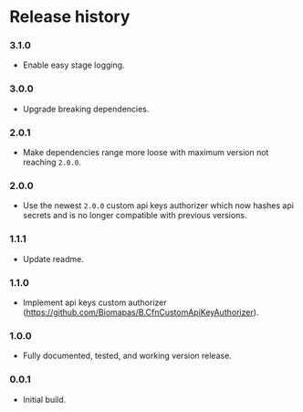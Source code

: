 # Release history

### 3.1.0
* Enable easy stage logging.

### 3.0.0
* Upgrade breaking dependencies.

### 2.0.1
* Make dependencies range more loose with maximum version not reaching `2.0.0`.

### 2.0.0
* Use the newest `2.0.0` custom api keys authorizer which now hashes 
api secrets and is no longer compatible with previous versions. 

### 1.1.1
* Update readme.

### 1.1.0
* Implement api keys custom authorizer (https://github.com/Biomapas/B.CfnCustomApiKeyAuthorizer).

### 1.0.0
* Fully documented, tested, and working version release.

### 0.0.1
* Initial build. 
